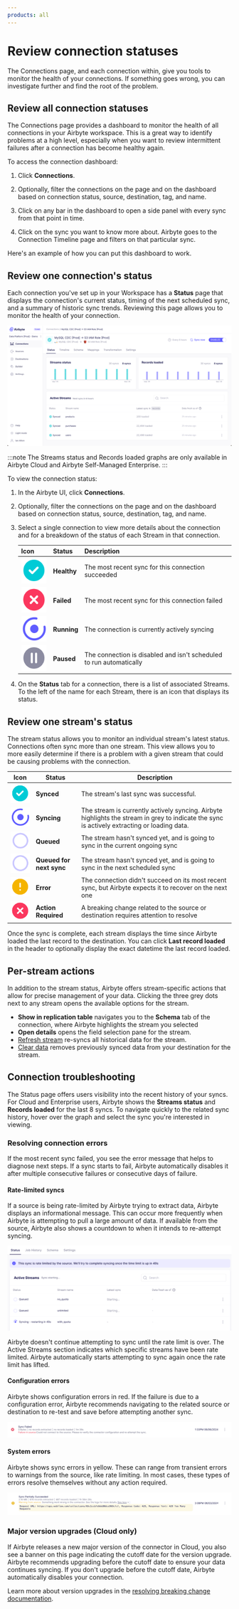 ```yaml
---
products: all
---
```


# Review connection statuses

The Connections page, and each connection within, give you tools to monitor the health of your connections. If something goes wrong, you can investigate further and find the root of the problem.

## Review all connection statuses

The Connections page provides a dashboard to monitor the health of all connections in your Airbyte workspace. This is a great way to identify problems at a high level, especially when you want to review intermittent failures after a connection has become healthy again.

To access the connection dashboard:

1. Click **Connections**.

2. Optionally, filter the connections on the page and on the dashboard based on connection status, source, destination, tag, and name.

3. Click on any bar in the dashboard to open a side panel with every sync from that point in time.

4. Click on the sync you want to know more about. Airbyte goes to the Connection Timeline page and filters on that particular sync.

Here's an example of how you can put this dashboard to work.

<Arcade id="u3EEEqQoPRA4aoAAFFLO" title="Connection page dashboard" paddingBottom="calc(60% + 41px)" />

## Review one connection's status

Each connection you've set up in your Workspace has a **Status** page that displays the connection's current status, timing of the next scheduled sync, and a summary of historic sync trends. Reviewing this page allows you to monitor the health of your connection.

![Connection Status](./assets/cloud-status-page.png)

:::note
The Streams status and Records loaded graphs are only available in Airbyte Cloud and Airbyte Self-Managed Enterprise.
:::

To view the connection status:

1. In the Airbyte UI, click **Connections**.

2. Optionally, filter the connections on the page and on the dashboard based on connection status, source, destination, tag, and name.

3. Select a single connection to view more details about the connection and for a breakdown of the status of each Stream in that connection.  

    | Icon                                               | Status      | Description                                                         |
    | -------------------------------------------------- | ----------- | ------------------------------------------------------------------- |
    | ![Healthy](./assets/connection_synced.png)         | **Healthy** | The most recent sync for this connection succeeded                  |
    | ![Failed](./assets/connection_action_required.png) | **Failed**  | The most recent sync for this connection failed                     |
    | ![Running](./assets/connection_syncing.png)        | **Running** | The connection is currently actively syncing                        |
    | ![Paused](./assets/connection_disabled.png)        | **Paused**  | The connection is disabled and isn't scheduled to run automatically |

4. On the **Status** tab for a connection, there is a list of associated Streams. To the left of the name for each Stream, there is an icon that displays its status.

## Review one stream's status

The stream status allows you to monitor an individual stream's latest status. Connections often sync more than one stream. This view allows you to more easily determine if there is a problem with a given stream that could be causing problems with the connection.

| Icon                                                            | Status                   | Description                                                                                                                                        |
| --------------------------------------------------------------- | ------------------------ | -------------------------------------------------------------------------------------------------------------------------------------------------- |
| ![Synced](./assets/connection_synced.png)                       | **Synced**               | The stream's last sync was successful.                                                                                                             |
| ![Syncing](./assets/connection_syncing.png)                     | **Syncing**              | The stream is currently actively syncing. Airbyte highlights the stream in grey to indicate the sync is actively extracting or loading data. |
| ![Queued](./assets/connection_not_yet_synced.png)               | **Queued**               | The stream hasn't synced yet, and is going to sync in the current ongoing sync                                                           |
| ![Queued for next sync](./assets/connection_not_yet_synced.png) | **Queued for next sync** | The stream hasn't synced yet, and is going to sync in the next scheduled sync                                                            |
| ![Error](./assets/connection_incomplete.png)                    | **Error**                | The connection didn't succeed on its most recent sync, but Airbyte expects it to recover on the next one                                                 |
| ![Action Required](./assets/connection_action_required.png)     | **Action Required**      | A breaking change related to the source or destination requires attention to resolve                                                               |

Once the sync is complete, each stream displays the time since Airbyte loaded the last record to the destination. You can click **Last record loaded** in the header to optionally display the exact datetime the last record loaded.

## Per-stream actions

In addition to the stream status, Airbyte offers stream-specific actions that allow for precise management of your data. Clicking the three grey dots next to any stream opens the available options for the stream.

- **Show in replication table** navigates you to the **Schema** tab of the connection, where Airbyte highlights the stream you selected
- **Open details** opens the field selection pane for the stream.
- [Refresh stream](/operator-guides/refreshes) re-syncs all historical data for the stream.
- [Clear data](/operator-guides/clear) removes previously synced data from your destination for the stream.

## Connection troubleshooting

The Status page offers users visibility into the recent history of your syncs. For Cloud and Enterprise users, Airbyte shows the **Streams status** and **Records loaded** for the last 8 syncs. To navigate quickly to the related sync history, hover over the graph and select the sync you're interested in viewing.

### Resolving connection errors

If the most recent sync failed, you see the error message that helps to diagnose next steps. If a sync starts to fail, Airbyte automatically disables it after multiple consecutive failures or consecutive days of failure.

#### Rate-limited syncs

If a source is being rate-limited by Airbyte trying to extract data, Airbyte displays an informational message. This can occur more frequently when Airbyte is attempting to pull a large amount of data. If available from the source, Airbyte also shows a countdown to when it intends to re-attempt syncing.

![Rate Limited Status](./assets/rate_limited.png)

Airbyte doesn't continue attempting to sync until the rate limit is over. The Active Streams section indicates which specific streams have been rate limited. Airbyte automatically starts attempting to sync again once the rate limit has lifted.

#### Configuration errors

Airbyte shows configuration errors in red. If the failure is due to a configuration error, Airbyte recommends navigating to the related source or destination to re-test and save before attempting another sync.

![Configuration Error](./assets/configuration-error.png)

#### System errors

Airbyte shows sync errors in yellow. These can range from transient errors to warnings from the source, like rate limiting. In most cases, these types of errors resolve themselves without any action required.

![Warning Error](./assets/warning-error.png)

### Major version upgrades (Cloud only)

If Airbyte releases a new major version of the connector in Cloud, you also see a banner on this page indicating the cutoff date for the version upgrade. Airbyte recommends upgrading before the cutoff date to ensure your data continues syncing. If you don't upgrade before the cutoff date, Airbyte automatically disables your connection.

Learn more about version upgrades in the [resolving breaking change documentation](/using-airbyte/schema-change-management.md#resolving-breaking-changes).
